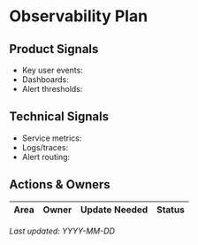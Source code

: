 # Observability Plan

## Product Signals
- Key user events:
- Dashboards:
- Alert thresholds:

## Technical Signals
- Service metrics:
- Logs/traces:
- Alert routing:

## Actions & Owners
| Area | Owner | Update Needed | Status |
|------|-------|---------------|--------|

_Last updated: YYYY-MM-DD_
